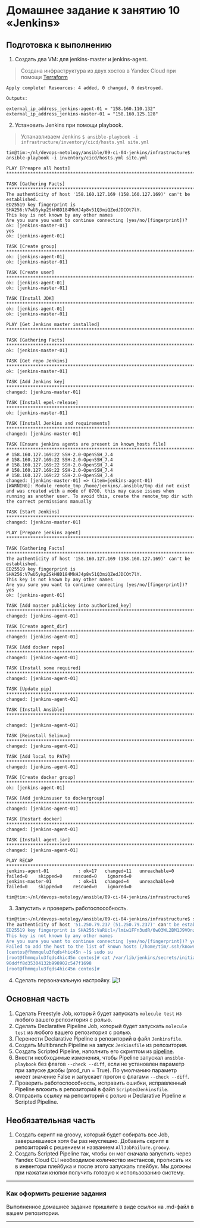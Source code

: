 # Домашнее задание к занятию 10 «Jenkins»

## Подготовка к выполнению

1. Создать два VM: для jenkins-master и jenkins-agent.
>Создана инфраструктура из двух хостов в Yandex Cloud при помощи [Terraform](terraform) 
```console
Apply complete! Resources: 4 added, 0 changed, 0 destroyed.

Outputs:

external_ip_address_jenkins-agent-01 = "158.160.110.132"
external_ip_address_jenkins-master-01 = "158.160.125.128"
```

2. Установить Jenkins при помощи playbook.
>Устанавливаем  Jenkins `$ ansible-playbook -i infrastructure/inventory/cicd/hosts.yml site.yml`
```console
tim@tim:~/nl/devops-netology/ansible/09-ci-04-jenkins/infrastructure$ ansible-playbook -i inventory/cicd/hosts.yml site.yml

PLAY [Preapre all hosts] *************************************************************************************************************

TASK [Gathering Facts] ***************************************************************************************************************
The authenticity of host '158.160.127.169 (158.160.127.169)' can't be established.
ED25519 key fingerprint is SHA256:V7wU5ykp2SkH8D184MkHJ4p8v51Q3miQZedJDCOt7lY.
This key is not known by any other names
Are you sure you want to continue connecting (yes/no/[fingerprint])? ok: [jenkins-master-01]
yes
ok: [jenkins-agent-01]

TASK [Create group] ******************************************************************************************************************
ok: [jenkins-agent-01]
ok: [jenkins-master-01]

TASK [Create user] *******************************************************************************************************************
ok: [jenkins-agent-01]
ok: [jenkins-master-01]

TASK [Install JDK] *******************************************************************************************************************
ok: [jenkins-agent-01]
ok: [jenkins-master-01]

PLAY [Get Jenkins master installed] **************************************************************************************************

TASK [Gathering Facts] ***************************************************************************************************************
ok: [jenkins-master-01]

TASK [Get repo Jenkins] **************************************************************************************************************
ok: [jenkins-master-01]

TASK [Add Jenkins key] ***************************************************************************************************************
changed: [jenkins-master-01]

TASK [Install epel-release] **********************************************************************************************************
ok: [jenkins-master-01]

TASK [Install Jenkins and requirements] **********************************************************************************************
changed: [jenkins-master-01]

TASK [Ensure jenkins agents are present in known_hosts file] *************************************************************************
# 158.160.127.169:22 SSH-2.0-OpenSSH_7.4
# 158.160.127.169:22 SSH-2.0-OpenSSH_7.4
# 158.160.127.169:22 SSH-2.0-OpenSSH_7.4
# 158.160.127.169:22 SSH-2.0-OpenSSH_7.4
# 158.160.127.169:22 SSH-2.0-OpenSSH_7.4
changed: [jenkins-master-01] => (item=jenkins-agent-01)
[WARNING]: Module remote_tmp /home/jenkins/.ansible/tmp did not exist and was created with a mode of 0700, this may cause issues when
running as another user. To avoid this, create the remote_tmp dir with the correct permissions manually

TASK [Start Jenkins] *****************************************************************************************************************
changed: [jenkins-master-01]

PLAY [Prepare jenkins agent] *********************************************************************************************************

TASK [Gathering Facts] ***************************************************************************************************************
The authenticity of host '158.160.127.169 (158.160.127.169)' can't be established.
ED25519 key fingerprint is SHA256:V7wU5ykp2SkH8D184MkHJ4p8v51Q3miQZedJDCOt7lY.
This key is not known by any other names
Are you sure you want to continue connecting (yes/no/[fingerprint])? yes
ok: [jenkins-agent-01]

TASK [Add master publickey into authorized_key] **************************************************************************************
changed: [jenkins-agent-01]

TASK [Create agent_dir] **************************************************************************************************************
changed: [jenkins-agent-01]

TASK [Add docker repo] ***************************************************************************************************************
changed: [jenkins-agent-01]

TASK [Install some required] *********************************************************************************************************
changed: [jenkins-agent-01]

TASK [Update pip] ********************************************************************************************************************
changed: [jenkins-agent-01]

TASK [Install Ansible] ***************************************************************************************************************

changed: [jenkins-agent-01]

TASK [Reinstall Selinux] *************************************************************************************************************
changed: [jenkins-agent-01]

TASK [Add local to PATH] *************************************************************************************************************
changed: [jenkins-agent-01]

TASK [Create docker group] ***********************************************************************************************************
ok: [jenkins-agent-01]

TASK [Add jenkinsuser to dockergroup] ************************************************************************************************
changed: [jenkins-agent-01]

TASK [Restart docker] ****************************************************************************************************************
changed: [jenkins-agent-01]

TASK [Install agent.jar] *************************************************************************************************************
changed: [jenkins-agent-01]

PLAY RECAP ***************************************************************************************************************************
jenkins-agent-01           : ok=17   changed=11   unreachable=0    failed=0    skipped=0    rescued=0    ignored=0   
jenkins-master-01          : ok=11   changed=4    unreachable=0    failed=0    skipped=0    rescued=0    ignored=0   

tim@tim:~/nl/devops-netology/ansible/09-ci-04-jenkins/infrastructure$ 
```
3. Запустить и проверить работоспособность.
```bash
tim@tim:~/nl/devops-netology/ansible/09-ci-04-jenkins/infrastructure$ ssh centos@51.250.79.237
The authenticity of host '51.250.79.237 (51.250.79.237)' can't be established.
ED25519 key fingerprint is SHA256:VaRUcl+/lmiw1FFn3udR/6wO3WL2BM1J9VOnzGIjdTA.
This key is not known by any other names
Are you sure you want to continue connecting (yes/no/[fingerprint])? yes
Failed to add the host to the list of known hosts (/home/tim/.ssh/known_hosts.d/51.250.79.237).
[centos@fhmmqulu3fqds4hic45n ~]$ sudo su
[root@fhmmqulu3fqds4hic45n centos]# cat /var/lib/jenkins/secrets/initialAdminPassword
90ddff8d35304132b998902c547f1698
[root@fhmmqulu3fqds4hic45n centos]# 
```
4. Сделать первоначальную настройку.
![1](src/j1.png)

## Основная часть

1. Сделать Freestyle Job, который будет запускать `molecule test` из любого вашего репозитория с ролью.
2. Сделать Declarative Pipeline Job, который будет запускать `molecule test` из любого вашего репозитория с ролью.
3. Перенести Declarative Pipeline в репозиторий в файл `Jenkinsfile`.
4. Создать Multibranch Pipeline на запуск `Jenkinsfile` из репозитория.
5. Создать Scripted Pipeline, наполнить его скриптом из [pipeline](./pipeline).
6. Внести необходимые изменения, чтобы Pipeline запускал `ansible-playbook` без флагов `--check --diff`, если не установлен параметр при запуске джобы (prod_run = True). По умолчанию параметр имеет значение False и запускает прогон с флагами `--check --diff`.
7. Проверить работоспособность, исправить ошибки, исправленный Pipeline вложить в репозиторий в файл `ScriptedJenkinsfile`.
8. Отправить ссылку на репозиторий с ролью и Declarative Pipeline и Scripted Pipeline.

## Необязательная часть

1. Создать скрипт на groovy, который будет собирать все Job, завершившиеся хотя бы раз неуспешно. Добавить скрипт в репозиторий с решением и названием `AllJobFailure.groovy`.
2. Создать Scripted Pipeline так, чтобы он мог сначала запустить через Yandex Cloud CLI необходимое количество инстансов, прописать их в инвентори плейбука и после этого запускать плейбук. Мы должны при нажатии кнопки получить готовую к использованию систему.

---

### Как оформить решение задания

Выполненное домашнее задание пришлите в виде ссылки на .md-файл в вашем репозитории.

---
